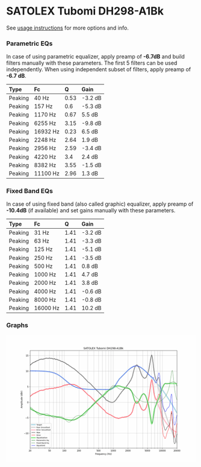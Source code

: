 # SATOLEX Tubomi DH298-A1Bk
See [usage instructions](https://github.com/jaakkopasanen/AutoEq#usage) for more options and info.

### Parametric EQs
In case of using parametric equalizer, apply preamp of **-6.7dB** and build filters manually
with these parameters. The first 5 filters can be used independently.
When using independent subset of filters, apply preamp of **-6.7 dB**.

| Type    | Fc       |    Q | Gain    |
|:--------|:---------|:-----|:--------|
| Peaking | 40 Hz    | 0.53 | -3.2 dB |
| Peaking | 157 Hz   | 0.6  | -5.3 dB |
| Peaking | 1170 Hz  | 0.67 | 5.5 dB  |
| Peaking | 6255 Hz  | 3.15 | -9.8 dB |
| Peaking | 16932 Hz | 0.23 | 6.5 dB  |
| Peaking | 2248 Hz  | 2.64 | 1.9 dB  |
| Peaking | 2956 Hz  | 2.59 | -3.4 dB |
| Peaking | 4220 Hz  | 3.4  | 2.4 dB  |
| Peaking | 8382 Hz  | 3.55 | -1.5 dB |
| Peaking | 11100 Hz | 2.96 | 1.3 dB  |

### Fixed Band EQs
In case of using fixed band (also called graphic) equalizer, apply preamp of **-10.4dB**
(if available) and set gains manually with these parameters.

| Type    | Fc       |    Q | Gain    |
|:--------|:---------|:-----|:--------|
| Peaking | 31 Hz    | 1.41 | -3.2 dB |
| Peaking | 63 Hz    | 1.41 | -3.3 dB |
| Peaking | 125 Hz   | 1.41 | -5.1 dB |
| Peaking | 250 Hz   | 1.41 | -3.5 dB |
| Peaking | 500 Hz   | 1.41 | 0.8 dB  |
| Peaking | 1000 Hz  | 1.41 | 4.7 dB  |
| Peaking | 2000 Hz  | 1.41 | 3.8 dB  |
| Peaking | 4000 Hz  | 1.41 | -0.6 dB |
| Peaking | 8000 Hz  | 1.41 | -0.8 dB |
| Peaking | 16000 Hz | 1.41 | 10.2 dB |

### Graphs
![](./SATOLEX%20Tubomi%20DH298-A1Bk.png)